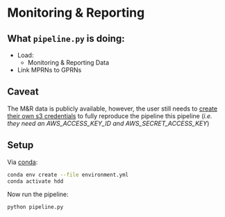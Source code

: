 # Monitoring & Reporting

## What `pipeline.py` is doing:

- Load:
    - Monitoring & Reporting Data
- Link MPRNs to GPRNs

## Caveat

The M&R data is publicly available, however, the user still needs to [create their own s3 credentials](https://aws.amazon.com/s3/) to fully reproduce the pipeline this pipeline (*i.e. they need an AWS_ACCESS_KEY_ID and AWS_SECRET_ACCESS_KEY*)

## Setup

Via [conda](https://github.com/conda-forge/miniforge):

```bash
conda env create --file environment.yml
conda activate hdd
```

Now run the pipeline:

```bash
python pipeline.py
```